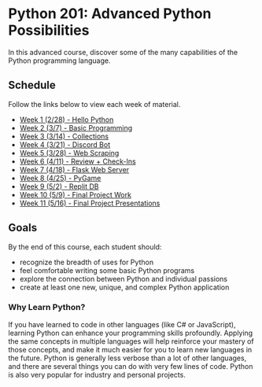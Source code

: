 # Python 201: Advanced Python Possibilities
In this advanced course, discover some of the many capabilities of the Python programming language.

## Schedule
Follow the links below to view each week of material.

- [Week 1 (2/28) - Hello Python](HelloPython/StudentDesc.md)
- [Week 2 (3/7) - Basic Programming](BasicProgramming/StudentDesc.md)
- [Week 3 (3/14) - Collections](Collections/StudentDesc.md)
- [Week 4 (3/21) - Discord Bot](DiscordBot/StudentDesc.md)
- [Week 5 (3/28) - Web Scraping](WebScraping/StudentDesc.md)
- [Week 6 (4/11) - Review + Check-Ins](MidSemesterReview/StudentDesc.md)
- [Week 7 (4/18) - Flask Web Server](Flask/StudentDesc.md)
- [Week 8 (4/25) - PyGame](PyGame/StudentDesc.md)
- [Week 9 (5/2) - Replit DB](Database/StudentDesc.md)
- [Week 10 (5/9) - Final Project Work](FinalProject/StudentDesc.md)
- [Week 11 (5/16) - Final Project Presentations](FinalProject/StudentDesc.md)

## Goals
By the end of this course, each student should:

- recognize the breadth of uses for Python
- feel comfortable writing some basic Python programs
- explore the connection between Python and individual passions
- create at least one new, unique, and complex Python application

### Why Learn Python?
If you have learned to code in other languages (like C# or JavaScript), learning Python can enhance your programming skills profoundly. Applying the same concepts in multiple languages will help reinforce your mastery of those concepts, and make it much easier for you to learn new languages in the future. Python is generally less verbose than a lot of other languages, and there are several things you can do with very few lines of code. Python is also very popular for industry and personal projects.
